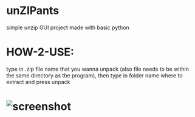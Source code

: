 # unZIPants
simple unzip GUI project made with basic python
# HOW-2-USE:
type in .zip file name that you wanna unpack (also file needs to be within the same directory as the program), then type in folder name where to extract and press unpack
# ![screenshot](https://i.ibb.co/tDkB1HF/glowup-doulikedarkness.png)
